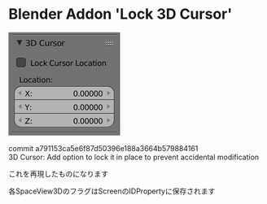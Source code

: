 # Blender Addon 'Lock 3D Cursor'

![Image](img.jpg)


commit a791153ca5e6f87d50396e188a3664b579884161  
3D Cursor: Add option to lock it in place to prevent accidental modification  

これを再現したものになります  

各SpaceView3DのフラグはScreenのIDPropertyに保存されます
